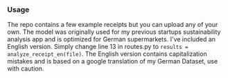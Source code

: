 
   
### Usage
The repo contains a few example receipts but you can upload any of your own. The model was originally used for my previous startups sustainability analysis app and is optimized for German supermarkets. I've included an English version. Simply change line 13 in routes.py to `results = analyze_receipt_en(file)`. The English version contains capitalization mistakes and is based on a google translation of my German Dataset, use with caution. 

